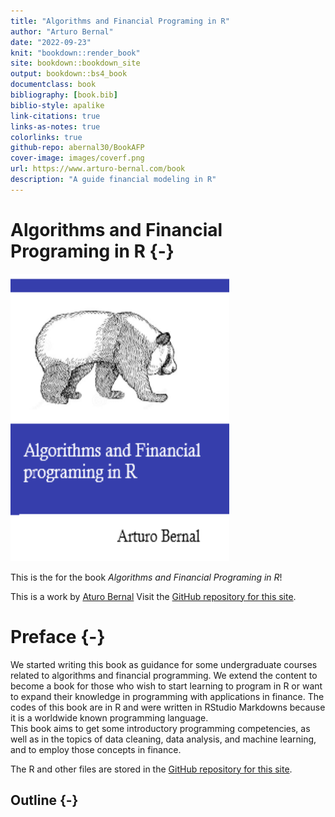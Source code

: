 ```yaml
--- 
title: "Algorithms and Financial Programing in R"
author: "Arturo Bernal"
date: "2022-09-23"
knit: "bookdown::render_book"
site: bookdown::bookdown_site
output: bookdown::bs4_book
documentclass: book
bibliography: [book.bib]
biblio-style: apalike
link-citations: true
links-as-notes: true
colorlinks: true
github-repo: abernal30/BookAFP 
cover-image: images/coverf.png
url: https://www.arturo-bernal.com/book
description: "A guide financial modeling in R"
---
```





# Algorithms and Financial Programing in R {-}

<a href=""><img src="images/coverf.png" width="350" height="460" alt="Buy from Amazon" class="cover" /></a>

This is the for the book *Algorithms and Financial Programing in R*! 

This is a work by [Aturo Bernal](https://www.arturo-bernal.com/index.html) 
Visit the [GitHub repository for this site](https://github.com/abernal30/BookAFP). 

<script>
  (function(i,s,o,g,r,a,m){i['GoogleAnalyticsObject']=r;i[r]=i[r]||function(){
  (i[r].q=i[r].q||[]).push(arguments)},i[r].l=1*new Date();a=s.createElement(o),
  m=s.getElementsByTagName(o)[0];a.async=1;a.src=g;m.parentNode.insertBefore(a,m)
  })(window,document,'script','https://www.google-analytics.com/analytics.js','ga');

  ga('create', 'UA-68765210-2', 'auto');
  ga('send', 'pageview');

</script>


# Preface {-}

We started writing this book as guidance for some undergraduate courses related to algorithms and financial programming. We extend the content to become a book for those who wish to start learning to program in R or want to expand their knowledge in programming with applications in finance. The codes of this book are in R and were written in RStudio Markdowns because it is a worldwide known programming language.   
This book aims to get some introductory programming competencies, as well as in the topics of data cleaning, data analysis, and machine learning, and to employ those concepts in finance.

The R and other files are stored in the [GitHub repository for this site](https://github.com/abernal30/BookAFP). 

## Outline {-}

